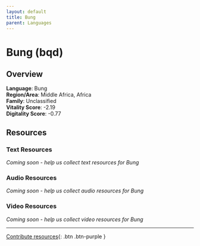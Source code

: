 ```yaml
---
layout: default
title: Bung
parent: Languages
---
```


# Bung (bqd)

## Overview

**Language**: Bung  
**Region/Area**: Middle Africa, Africa  
**Family**: Unclassified  
**Vitality Score**: -2.19  
**Digitality Score**: -0.77  

## Resources

### Text Resources
*Coming soon - help us collect text resources for Bung*

### Audio Resources
*Coming soon - help us collect audio resources for Bung*

### Video Resources
*Coming soon - help us collect video resources for Bung*

---

[Contribute resources](https://fairtrain.github.io/){: .btn .btn-purple }
